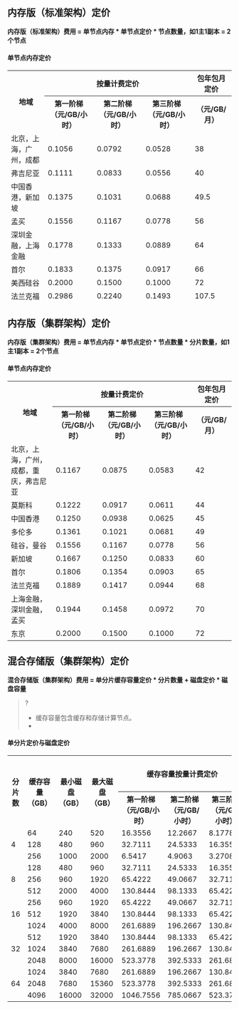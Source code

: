 
## 内存版（标准架构）定价
**内存版（标准架构）费用 = 单节点内存 * 单节点定价 * 节点数量，如1主1副本 = 2个节点**

#### 单节点内存定价
<table>
<thead>
<tr>
<th rowspan = "2">地域</th>
<th colspan = "3">按量计费定价</th>
<th>包年包月定价</th>
</tr>
<tr>
<th>第一阶梯（元/GB/小时）</th>
<th>第二阶梯（元/GB/小时）</th>
<th>第三阶梯（元/GB/小时）</th>
<th>（元/GB/月）</td>
</tr>
<tr>
<td>北京，上海，广州，成都</td>
<td>0.1056</td>
<td>0.0792</td>
<td>0.0528</td>
<td>38</td>
</tr>
<tr>
<td>弗吉尼亚</td>
<td>0.1111</td>
<td>0.0833</td>
<td>0.0556</td>
<td>40</td>
</tr>
<tr>
<td>中国香港，新加坡</td>
<td>0.1375</td>
<td>0.1031</td>
<td>0.0688</td>
<td>49.5</td>
</tr>
<tr>
<td>孟买</td>
<td>0.1556</td>
<td>0.1167</td>
<td>0.0778</td>
<td>56</td>
</tr>
<tr>
<td>深圳金融，上海金融</td>
<td>0.1778</td>
<td>0.1333</td>
<td>0.0889</td>
<td>64</td>
</tr>
<tr>
<td>首尔</td>
<td>0.1833</td>
<td>0.1375</td>
<td>0.0917</td>
<td>66</td>
</tr>
<tr>
<td>美西硅谷</td>
<td>0.2000</td>
<td>0.1500</td>
<td>0.1000</td>
<td>72</td>
</tr>
<tr>
<td>法兰克福</td>
<td>0.2986</td>
<td>0.2240</td>
<td>0.1493</td>
<td>107.5</td>
</tr>
</table>



## 内存版（集群架构）定价
**内存版（集群架构）费用 = 单节点内存 * 单节点定价 * 节点数量 * 分片数量，如1主1副本 = 2个节点**

#### 单节点内存定价
<table>
<tr>
<th rowspan = "2">地域</th>
<th colspan = "3">按量计费定价</th>
<th>包年包月定价</th>
</tr>
<tr>
<th>第一阶梯（元/GB/小时）</th>
<th>第二阶梯（元/GB/小时）</th>
<th>第三阶梯（元/GB/小时）</th>
<th>（元/GB/月）</th>
</tr>
<tr>
<td>北京，上海，广州，成都，重庆，弗吉尼亚</td>
<td>0.1167</td>
<td>0.0875</td>
<td>0.0583</td>
<td>42</td>
</tr>
<tr>
<td>莫斯科</td>
<td>0.1222</td>
<td>0.0917</td>
<td>0.0611</td>
<td>44</td>
</tr>
<tr>
<td>中国香港</td>
<td>0.1250</td>
<td>0.0938</td>
<td>0.0625</td>
<td>45</td>
</tr>
<tr>
<td>多伦多</td>
<td>0.1361</td>
<td>0.1021</td>
<td>0.0681</td>
<td>49</td>
</tr>
<tr>
<td>硅谷，曼谷</td>
<td>0.1556</td>
<td>0.1167</td>
<td>0.0778</td>
<td>56</td>
</tr>
<tr>
<td>新加坡</td>
<td>0.1667</td>
<td>0.1250</td>
<td>0.0833</td>
<td>60</td>
</tr>
<tr>
<td>首尔</td>
<td>0.1806</td>
<td>0.1354</td>
<td>0.0903</td>
<td>65</td>
</tr>
<tr>
<td>法兰克福</td>
<td>0.1889</td>
<td>0.1417</td>
<td>0.0944</td>
<td>68</td>
</tr>
<tr>
<td>上海金融，深圳金融，孟买</td>
<td>0.1944</td>
<td>0.1458</td>
<td>0.0972</td>
<td>70</td>
</tr>
<tr>
<td>东京</td>
<td>0.2000</td>
<td>0.1500</td>
<td>0.1000</td>
<td>72</td>
</tr>
</table>

## 混合存储版（集群架构）定价

**混合存储版（集群架构）费用 = 单分片缓存容量定价 * 分片数量 + 磁盘定价 * 磁盘容量**
>?
>- 缓存容量包含缓存和存储计算节点。
>- 

#### 单分片定价与磁盘定价
<table>
<tr>
<th rowspan=2>分片数</th>
<th rowspan=2>缓存容量（GB）</th>
<th rowspan=2>最小磁盘（GB）</th>
<th rowspan=2>最大磁盘（GB）</th>
<th colspan = "3">缓存容量按量计费定价	</th>
<th>缓存容量定价包年包月定价</th>
<th  rowspan=2>磁盘定价（元/GB/月）</th>
</tr>
<tr>
<th>第一阶梯（元/GB/小时）</th>
<th>第二阶梯（元/GB/小时）</th>
<th>第三阶梯（元/GB/小时）</th>
<th>（元/GB/月）</th>
</tr>
<tr>
<td rowspan=3>4</td>
<td>64</td>
<td>240</td>
<td>520</td>
<td>16.3556</td>
<td>12.2667</td>
<td>8.1778</td>
<td>5888</td>
<td rowspan=15>2.2 </td>
</tr>
<tr>
<td>128</td>
<td>480</td>
<td>960</td>
<td>32.7111</td>
<td>24.5333</td>
<td>16.3556</td>
<td>11776</td>
</tr>
<tr>
<td>256</td>
<td>1000</td>
<td>2000</td>
<td>6.5417</td>
<td>4.9063</td>
<td>3.2708</td>
<td>2355</td>
</tr>
<tr>
<td rowspan=3>8</td>
<td>128</td>
<td>480</td>
<td>960</td>
<td>32.7111</td>
<td>24.5333</td>
<td>16.3556</td>
<td>11776</td>
</tr>
<tr>
<td>256</td>
<td>960</td>
<td>1920</td>
<td>65.4222</td>
<td>49.0667</td>
<td>32.7111</td>
<td>23552</td>
</tr>
<tr>
<td>512</td>
<td>2000</td>
<td>4000</td>
<td>130.8444</td>
<td>98.1333</td>
<td>65.4222</td>
<td>47104</td>
</tr>
<tr>
<td rowspan=3>16</td>
<td>256</td>
<td>960</td>
<td>1920</td>
<td>65.4222</td>
<td>49.0667</td>
<td>32.7111</td>
<td>23552</td>
</tr>
<tr>
<td>512</td>
<td>1920</td>
<td>3840</td>
<td>130.8444</td>
<td>98.1333</td>
<td>65.4222</td>
<td>47104</td>
</tr>
<tr>
<td>1024</td>
<td>4000</td>
<td>8000</td>
<td>261.6889</td>
<td>196.2667</td>
<td>130.8444</td>
<td>94208</td>
</tr>
<tr>
<td rowspan=3>32</td>
<td>512</td>
<td>1920</td>
<td>3840</td>
<td>130.8444</td>
<td>98.1333</td>
<td>65.4222</td>
<td>47104</td>
</tr>
<tr>
<td>1024</td>
<td>3840</td>
<td>7680</td>
<td>261.6889</td>
<td>196.2667</td>
<td>130.8444</td>
<td>94208</td>
</tr>
<tr>
<td>2048</td>
<td>8000</td>
<td>16000</td>
<td>523.3778</td>
<td>392.5333</td>
<td>261.6889</td>
<td>188416</td>
</tr>
<tr>
<td rowspan=3>64</td>
<td>1024</td>
<td>3840</td>
<td>7680</td>
<td>261.6889</td>
<td>196.2667</td>
<td>130.8444</td>
<td>94208</td>
</tr>
<tr>
<td>2048</td>
<td>7680</td>
<td>15360</td>
<td>523.3778</td>
<td>392.5333</td>
<td>261.6889</td>
<td>188416</td>
</tr>
<tr>
<td>4096</td>
<td>16000</td>
<td>32000</td>
<td>1046.7556</td>
<td>785.0667</td>
<td>523.3778</td>
<td>376832</td>
</tr>
</table>

